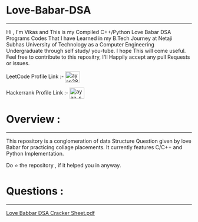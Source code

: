 # Love-Babar-DSA
-----------------------------------------------------

Hi , I'm Vikas and This is my Compiled C++/Python Love Babar DSA Programs Codes That I have Learned in my B.Tech Journey at Netaji Subhas University of Technology as a Computer Engineering Undergraduate through self study/ you-tube. I hope This will come useful. Feel free to contribute to this repositry, I'll Happily accept any pull Requests or issues.

LeetCode Profile Link :-  <a href="https://leetcode.com/Vikas4555/" target="blank"><img align="center" src="https://raw.githubusercontent.com/rahuldkjain/github-profile-readme-generator/master/src/images/icons/Social/leet-code.svg" alt="ayan2809" height="30" width="40" /></a>

Hackerrank Profile Link :- <a href="https://www.hackerrank.com/vikas2212000" target="blank"><img align="center" src="https://raw.githubusercontent.com/rahuldkjain/github-profile-readme-generator/master/src/images/icons/Social/hackerrank.svg" alt="ayan_sadhukhan21" height="30" width="40" /></a>

# Overview :
---------------------------------------------------------------------------

This repository is a conglomeration of data Structure Question given by love Babar for practicing collage placements. It currently features C/C++ and Python Implementation.

Do ⭐ the repository , if it helped you in anyway.

# Questions :
-----------------------------------------------------

[Love Babbar DSA Cracker Sheet.pdf](https://github.com/Vikas2201/Love-Babar-DSA/files/9125969/Love.Babbar.DSA.Cracker.Sheet.pdf)
